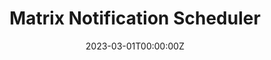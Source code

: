 ---
title: Matrix Notification Scheduler
summary: This project is about a python script that can be used to automatically change for a Matrix account the notification profile of all rooms within a space
tags:
  - server
date: '2023-03-01T00:00:00Z'

# Optional external URL for project (replaces project detail page).
external_link: 'https://gitlab.com/frederikb96/matrix-notifications-spaces-scheduler'

links:
  - icon: gitlab
    icon_pack: fab
    url: https://gitlab.com/frederikb96/matrix-notifications-spaces-scheduler
    name: GitLab Repository
url_code: ''
url_pdf: ''
url_slides: ''
url_video: ''
prio: 2

# Slides (optional).
#   Associate this project with Markdown slides.
#   Simply enter your slide deck's filename without extension.
#   E.g. `slides = "example-slides"` references `content/slides/example-slides.md`.
#   Otherwise, set `slides = ""`.
# slides: example
---
